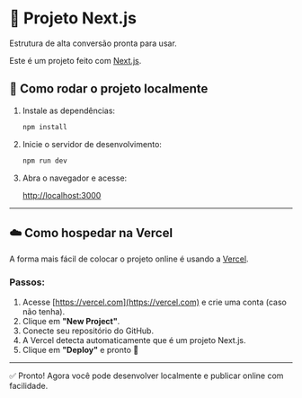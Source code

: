 # 🚧 Projeto Next.js

Estrutura de alta conversão pronta para usar.

Este é um projeto feito com [Next.js](https://nextjs.org/).

## 🚀 Como rodar o projeto localmente

1. Instale as dependências:

    ```bash
    npm install
    ```

2. Inicie o servidor de desenvolvimento:

    ```bash
    npm run dev
    ```

3. Abra o navegador e acesse:

    [http://localhost:3000](http://localhost:3000)

---

## ☁️ Como hospedar na Vercel

A forma mais fácil de colocar o projeto online é usando a [Vercel](https://vercel.com).

### Passos:

1. Acesse [https://vercel.com](https://vercel.com) e crie uma conta (caso não tenha).
2. Clique em **"New Project"**.
3. Conecte seu repositório do GitHub.
4. A Vercel detecta automaticamente que é um projeto Next.js.
5. Clique em **"Deploy"** e pronto 🚀

---

✅ Pronto! Agora você pode desenvolver localmente e publicar online com facilidade.
